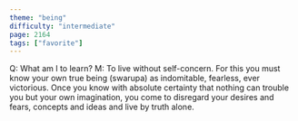 ```yaml
---
theme: "being"
difficulty: "intermediate"
page: 2164
tags: ["favorite"]
---
```


Q: What am I to learn? M: To live without self-concern. For this you must know your own true being (swarupa) as indomitable, fearless, ever victorious. Once you know with absolute certainty that nothing can trouble you but your own imagination, you come to disregard your desires and fears, concepts and ideas and live by truth alone.